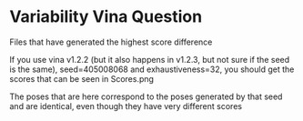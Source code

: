 # Variability Vina Question

Files that have generated the highest score difference

If you use vina v1.2.2 (but it also happens in v1.2.3, but not sure if the seed is the same), seed=405008068 and exhaustiveness=32, you should get the scores that can be seen in Scores.png

The poses that are here correspond to the poses generated by that seed and are identical, even though they have very different scores
